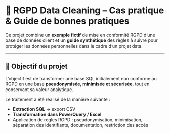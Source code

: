 # 🔐 RGPD Data Cleaning – Cas pratique & Guide de bonnes pratiques

Ce projet combine un **exemple fictif** de mise en conformité RGPD d’une base de données client et un **guide synthétique** des règles à suivre pour protéger les données personnelles dans le cadre d’un projet data.

---

## 🎯 Objectif du projet

L’objectif est de transformer une base SQL initialement non conforme au RGPD en une base **pseudonymisée, minimisée et sécurisée**, tout en conservant sa valeur analytique.

Le traitement a été réalisé de la manière suivante :
- **Extraction SQL** → export CSV
- **Transformation dans PowerQuery / Excel**
- Application de règles RGPD : pseudonymisation, minimisation, séparation des identifiants, documentation, restriction des accès
